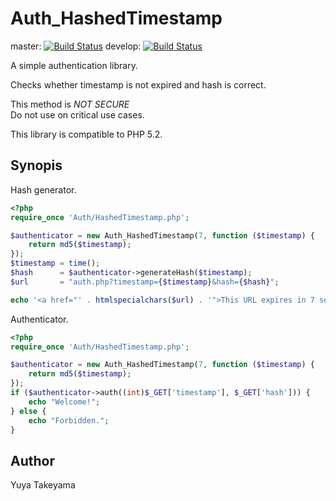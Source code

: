 Auth\_HashedTimestamp
=====================

master: [![Build Status](https://secure.travis-ci.org/yuya-takeyama/php-Auth_HashedTimestamp.png?branch=master)](http://travis-ci.org/yuya-takeyama/php-Auth\_HashedTimestamp)
develop: [![Build Status](https://secure.travis-ci.org/yuya-takeyama/php-Auth_HashedTimestamp.png?branch=develop)](http://travis-ci.org/yuya-takeyama/php-Auth\_HashedTimestamp)

A simple authentication library.

Checks whether timestamp is not expired and hash is correct.

This method is *NOT SECURE*  
Do not use on critical use cases.

This library is compatible to PHP 5.2.

Synopis
-------

Hash generator.

```php
<?php
require_once 'Auth/HashedTimestamp.php';

$authenticator = new Auth_HashedTimestamp(7, function ($timestamp) {
    return md5($timestamp);
});
$timestamp = time();
$hash      = $authenticator->generateHash($timestamp);
$url       = "auth.php?timestamp={$timestamp}&hash={$hash}";

echo '<a href="' . htmlspecialchars($url) . '">This URL expires in 7 seconds</a>';
```

Authenticator.

```php
<?php
require_once 'Auth/HashedTimestamp.php';

$authenticator = new Auth_HashedTimestamp(7, function ($timestamp) {
    return md5($timestamp);
});
if ($authenticator->auth((int)$_GET['timestamp'], $_GET['hash'])) {
    echo "Welcome!";
} else {
    echo "Forbidden.";
}
```

Author
------

Yuya Takeyama
